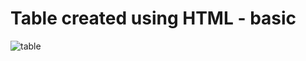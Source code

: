 # Table created using HTML - basic

![table](https://user-images.githubusercontent.com/68782268/127349122-e5b7d5d5-0f98-4c05-b4c3-b11bd82779e3.PNG)

